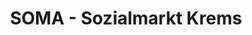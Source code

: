 ---
title: "SOMA - Sozialmarkt Krems"
url: /krems-an-der-donau/soma-sozialmarkt-krems/
shop: Supermarkt
---